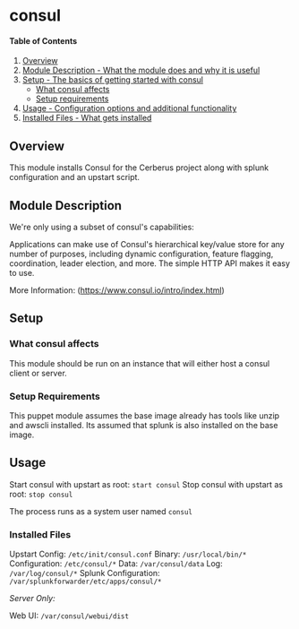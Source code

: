 # consul

#### Table of Contents

1. [Overview](#overview)
2. [Module Description - What the module does and why it is useful](#module-description)
3. [Setup - The basics of getting started with consul](#setup)
    * [What consul affects](#what-consul-affects)
    * [Setup requirements](#setup-requirements)
4. [Usage - Configuration options and additional functionality](#usage)
5. [Installed Files - What gets installed](#installed-files)

## Overview

This module installs Consul for the Cerberus project along with splunk configuration and an upstart script.

## Module Description

We're only using a subset of consul's capabilities:

Applications can make use of Consul's hierarchical key/value store for any number of purposes, 
including dynamic configuration, feature flagging, coordination, leader election, and more. 
The simple HTTP API makes it easy to use.

More Information: (https://www.consul.io/intro/index.html)

## Setup

### What consul affects

This module should be run on an instance that will either host a consul client or server.

### Setup Requirements 

This puppet module assumes the base image already has tools like unzip and awscli installed.
Its assumed that splunk is also installed on the base image.

## Usage

Start consul with upstart as root: `start consul`
Stop consul with upstart as root: `stop consul`

The process runs as a system user named `consul`

### Installed Files

Upstart Config: `/etc/init/consul.conf`
Binary: `/usr/local/bin/*`
Configuration: `/etc/consul/*`
Data: `/var/consul/data`
Log: `/var/log/consul/*`
Splunk Configuration: `/var/splunkforwarder/etc/apps/consul/*`

*Server Only:*

Web UI: `/var/consul/webui/dist`